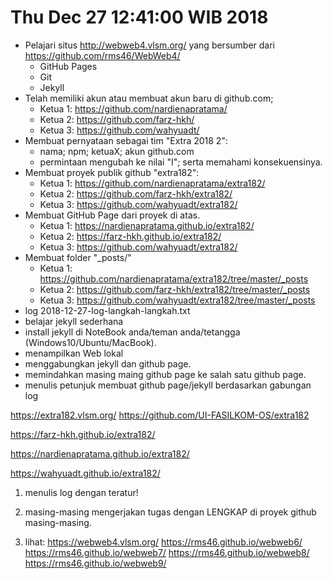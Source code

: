 Thu Dec 27 12:41:00 WIB 2018
============================

- Pelajari situs http://webweb4.vlsm.org/ yang bersumber dari https://github.com/rms46/WebWeb4/
  - GitHub Pages
  - Git
  - Jekyll
- Telah memiliki akun atau membuat akun baru di github.com;
  - Ketua 1: https://github.com/nardienapratama/
  - Ketua 2: https://github.com/farz-hkh/
  - Ketua 3: https://github.com/wahyuadt/
- Membuat pernyataan sebagai tim "Extra 2018 2":
  - nama; npm; ketuaX; akun github.com
  - permintaan mengubah ke nilai "I"; serta memahami konsekuensinya.
- Membuat proyek publik github "extra182":
  - Ketua 1: https://github.com/nardienapratama/extra182/
  - Ketua 2: https://github.com/farz-hkh/extra182/
  - Ketua 3: https://github.com/wahyuadt/extra182/
- Membuat GitHub Page dari proyek di atas.
  - Ketua 1: https://nardienapratama.github.io/extra182/
  - Ketua 2: https://farz-hkh.github.io/extra182/
  - Ketua 3: https://github.com/wahyuadt/extra182/
- Membuat folder "_posts/"
  - Ketua 1: https://github.com/nardienapratama/extra182/tree/master/_posts
  - Ketua 2: https://github.com/farz-hkh/extra182/tree/master/_posts
  - Ketua 3: https://github.com/wahyuadt/extra182/tree/master/_posts
- log 2018-12-27-log-langkah-langkah.txt
- belajar jekyll sederhana
- install jekyll di NoteBook anda/teman anda/tetangga (Windows10/Ubuntu/MacBook).
- menampilkan Web lokal
- menggabungkan jekyll dan github page.
- memindahkan masing maing github page ke salah satu github page.
- menulis petunjuk membuat github page/jekyll berdasarkan gabungan log


https://extra182.vlsm.org/
https://github.com/UI-FASILKOM-OS/extra182

https://farz-hkh.github.io/extra182/

https://nardienapratama.github.io/extra182/

https://wahyuadt.github.io/extra182/

1) menulis log dengan teratur!

2) masing-masing mengerjakan tugas dengan LENGKAP di proyek github masing-masing.

3) lihat:
https://webweb4.vlsm.org/
https://rms46.github.io/webweb6/
https://rms46.github.io/webweb7/
https://rms46.github.io/webweb8/
https://rms46.github.io/webweb9/


